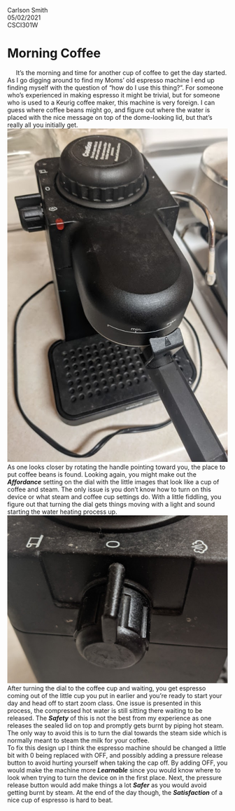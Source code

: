 Carlson Smith <br />
05/02/2021<br />
CSCI301W<br />

# Morning Coffee

&nbsp;&nbsp;&nbsp;&nbsp;&nbsp;It’s the morning and time for another cup of coffee to get the day started.  As I go digging around to find my Moms’ old espresso machine I end up finding myself with the question of “how do I use this thing?”.  For someone who’s experienced in making espresso it might be trivial, but for someone who is used to a Keurig coffee maker, this machine is very foreign.  I can guess where coffee beans might go, and figure out where the water is placed with the nice message on top of the dome-looking lid, but that’s really all you initially get.<br />
![image](assets/espressoMachine.jpg)<br />
  As one looks closer by rotating the handle pointing toward you, the place to put coffee beans is found.  Looking again, you might make out the ***Affordance*** setting on the dial with the little images that look like a cup of coffee and steam.  The only issue is you don’t know how to turn on this device or what steam and coffee cup settings do.  With a little fiddling, you figure out that turning the dial gets things moving with a light and sound starting the water heating process up.<br />
![image](assets/coffeeSetting.jpg)<br />
  After turning the dial to the coffee cup and waiting, you get espresso coming out of the little cup you put in earlier and you’re ready to start your day and head off to start zoom class.  One issue is presented in this process, the compressed hot water is still sitting there waiting to be released.  The ***Safety*** of this is not the best from my experience as one releases the sealed lid on top and promptly gets burnt by piping hot steam.  The only way to avoid this is to turn the dial towards the steam side which is normally meant to steam the milk for your coffee.<br />
  To fix this design up I think the espresso machine should be changed a little bit with 0 being replaced with OFF, and possibly adding a pressure release button to avoid hurting yourself when taking the cap off.  By adding OFF, you would make the machine more ***Learnable*** since you would know where to look when trying to turn the device on in the first place.  Next, the pressure release button would add make things a lot ***Safer*** as you would avoid getting burnt by steam.  At the end of the day though, the ***Satisfaction*** of a nice cup of espresso is hard to beat. <br />


